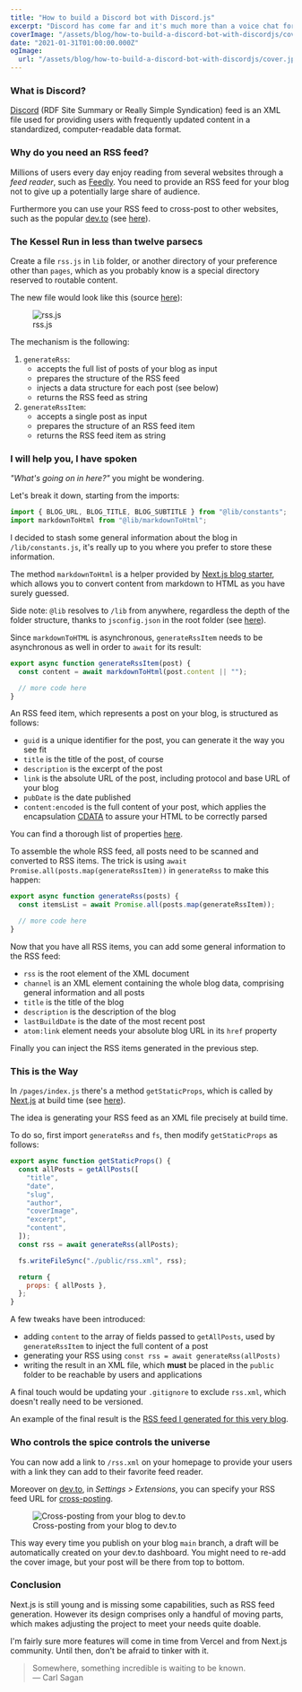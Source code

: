 ```yaml
---
title: "How to build a Discord bot with Discord.js"
excerpt: "Discord has come far and it's much more than a voice chat for gamers nowadays. Learn to leverage its full potential by building a bot with Discord.js and give your online community the best user experience."
coverImage: "/assets/blog/how-to-build-a-discord-bot-with-discordjs/cover.jpg"
date: "2021-01-31T01:00:00.000Z"
ogImage:
  url: "/assets/blog/how-to-build-a-discord-bot-with-discordjs/cover.jpg"
---
```


### What is Discord?

[Discord](https://en.wikipedia.org/wiki/RSS) (RDF Site Summary or Really Simple Syndication) feed is an XML file used for providing users with frequently updated content in a standardized, computer-readable data format.

### Why do you need an RSS feed?

Millions of users every day enjoy reading from several websites through a _feed reader_, such as [Feedly](https://feedly.com/). You need to provide an RSS feed for your blog not to give up a potentially large share of audience.

Furthermore you can use your RSS feed to cross-post to other websites, such as the popular [dev.to](https://dev.to/) (see [here](#cross-posting-from-blog-to-devto)).

### The Kessel Run in less than twelve parsecs

Create a file `rss.js` in `lib` folder, or another directory of your preference other than `pages`, which as you probably know is a special directory reserved to routable content.

The new file would look like this (source [here](https://gist.github.com/riccardobevilacqua/d3820b80718517448d8ad6c8151fc9ac)):

<figure class="image" aria-label="rss.js">
<img
  src="/assets/blog/how-to-create-an-rss-feed-in-nextjs-10/rss-js.jpg"
  alt="rss.js"
  style="max-height: 600px;"
/>
<figcaption>rss.js</figcaption>
</figure>

The mechanism is the following:

1. `generateRss`:
   - accepts the full list of posts of your blog as input
   - prepares the structure of the RSS feed
   - injects a data structure for each post (see below)
   - returns the RSS feed as string
1. `generateRssItem`:
   - accepts a single post as input
   - prepares the structure of an RSS feed item
   - returns the RSS feed item as string

### I will help you, I have spoken

_"What's going on in here?"_ you might be wondering.

Let's break it down, starting from the imports:

```javascript
import { BLOG_URL, BLOG_TITLE, BLOG_SUBTITLE } from "@lib/constants";
import markdownToHtml from "@lib/markdownToHtml";
```

I decided to stash some general information about the blog in `/lib/constants.js`, it's really up to you where you prefer to store these information.

The method `markdownToHtml` is a helper provided by [Next.js blog starter](https://github.com/vercel/next.js/tree/canary/examples/blog-starter), which allows you to convert content from markdown to HTML as you have surely guessed.

Side note: `@lib` resolves to `/lib` from anywhere, regardless the depth of the folder structure, thanks to `jsconfig.json` in the root folder (see [here](https://code.visualstudio.com/docs/languages/jsconfig#_using-webpack-aliases)).

Since `markdownToHTML` is asynchronous, `generateRssItem` needs to be asynchronous as well in order to `await` for its result:

```javascript
export async function generateRssItem(post) {
  const content = await markdownToHtml(post.content || "");

  // more code here
}
```

An RSS feed item, which represents a post on your blog, is structured as follows:

- `guid` is a unique identifier for the post, you can generate it the way you see fit
- `title` is the title of the post, of course
- `description` is the excerpt of the post
- `link` is the absolute URL of the post, including protocol and base URL of your blog
- `pubDate` is the date published
- `content:encoded` is the full content of your post, which applies the encapsulation [CDATA](https://en.wikipedia.org/wiki/CDATA) to assure your HTML to be correctly parsed

You can find a thorough list of properties [here](https://www.rssboard.org/rss-profile).

To assemble the whole RSS feed, all posts need to be scanned and converted to RSS items. The trick is using `await Promise.all(posts.map(generateRssItem))` in `generateRss` to make this happen:

```javascript
export async function generateRss(posts) {
  const itemsList = await Promise.all(posts.map(generateRssItem));

  // more code here
}
```

Now that you have all RSS items, you can add some general information to the RSS feed:

- `rss` is the root element of the XML document
- `channel` is an XML element containing the whole blog data, comprising general information and all posts
- `title` is the title of the blog
- `description` is the description of the blog
- `lastBuildDate` is the date of the most recent post
- `atom:link` element needs your absolute blog URL in its `href` property

Finally you can inject the RSS items generated in the previous step.

### This is the Way

In `/pages/index.js` there's a method `getStaticProps`, which is called by [Next.js](https://nextjs.org/) at build time (see [here](https://nextjs.org/docs/basic-features/data-fetching#getstaticprops-static-generation)).

The idea is generating your RSS feed as an XML file precisely at build time.

To do so, first import `generateRss` and `fs`, then modify `getStaticProps` as follows:

```javascript
export async function getStaticProps() {
  const allPosts = getAllPosts([
    "title",
    "date",
    "slug",
    "author",
    "coverImage",
    "excerpt",
    "content",
  ]);
  const rss = await generateRss(allPosts);

  fs.writeFileSync("./public/rss.xml", rss);

  return {
    props: { allPosts },
  };
}
```

A few tweaks have been introduced:

- adding `content` to the array of fields passed to `getAllPosts`, used by `generateRssItem` to inject the full content of a post
- generating your RSS using `const rss = await generateRss(allPosts)`
- writing the result in an XML file, which **must** be placed in the `public` folder to be reachable by users and applications

A final touch would be updating your `.gitignore` to exclude `rss.xml`, which doesn't really need to be versioned.

An example of the final result is the [RSS feed I generated for this very blog](https://riccardo.codes/rss.xml).

### Who controls the spice controls the universe

You can now add a link to `/rss.xml` on your homepage to provide your users with a link they can add to their favorite feed reader.

<a id="cross-posting-from-blog-to-devto"></a>

Moreover on [dev.to](https://dev.to/), in _Settings > Extensions_, you can specify your RSS feed URL for [cross-posting](https://dictionary.cambridge.org/dictionary/english/cross-posting).

<figure class="image" aria-label="Cross-posting from your blog to dev.to">
<img
  src="/assets/blog/how-to-create-an-rss-feed-in-nextjs-10/devto-cross-posting-via-rss-feed.jpeg"
  alt="Cross-posting from your blog to dev.to"
  style="max-height: 300px;"
/>
<figcaption>Cross-posting from your blog to dev.to</figcaption>
</figure>

This way every time you publish on your blog `main` branch, a draft will be automatically created on your dev.to dashboard. You might need to re-add the cover image, but your post will be there from top to bottom.

### Conclusion

Next.js is still young and is missing some capabilities, such as RSS feed generation. However its design comprises only a handful of moving parts, which makes adjusting the project to meet your needs quite doable.

I'm fairly sure more features will come in time from Vercel and from Next.js community. Until then, don't be afraid to tinker with it.

> Somewhere, something incredible is waiting to be known.  
> ― Carl Sagan
